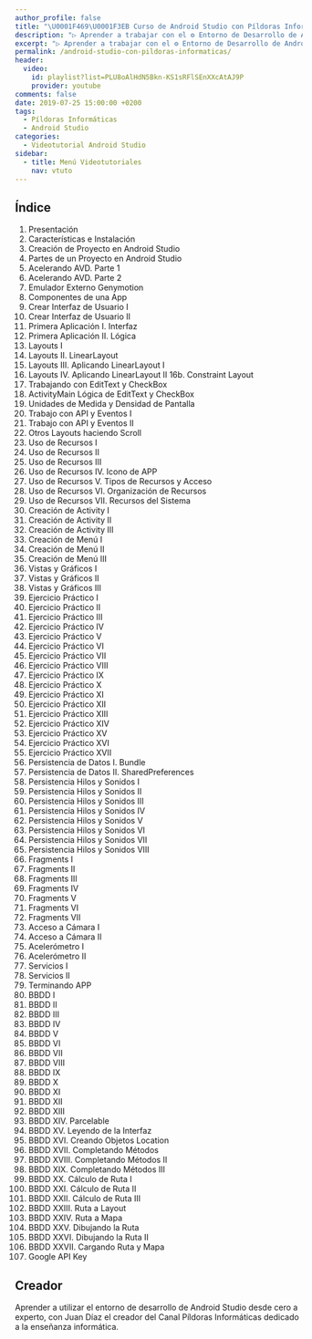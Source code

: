 ```yaml
---
author_profile: false
title: "\U0001F469‍\U0001F3EB Curso de Android Studio con Píldoras Informáticas"
description: "▷ Aprender a trabajar con el ⚙ Entorno de Desarrollo de Android Studio con \U0001F468‍\U0001F3EB Juan Díaz el creador \U0001F4FA del Canal Píldoras Informáticas."
excerpt: "▷ Aprender a trabajar con el ⚙ Entorno de Desarrollo de Android Studio con \U0001F468‍\U0001F3EB Juan Díaz el creador \U0001F4FA del Canal Píldoras Informáticas."
permalink: /android-studio-con-pildoras-informaticas/
header:
  video:
    id: playlist?list=PLU8oAlHdN5Bkn-KS1sRFlSEnXXcAtAJ9P
    provider: youtube
comments: false
date: 2019-07-25 15:00:00 +0200
tags:
  - Píldoras Informáticas
  - Android Studio
categories:
  - Videotutorial Android Studio
sidebar:
  - title: Menú Videotutoriales
    nav: vtuto
---
```


## &Iacute;ndice

1. Presentaci&oacute;n
2. Caracter&iacute;sticas e Instalaci&oacute;n
3. Creaci&oacute;n de Proyecto en Android Studio
4. Partes de un Proyecto en Android Studio
5. Acelerando AVD. Parte 1
6. Acelerando AVD. Parte 2
7. Emulador Externo Genymotion
8. Componentes de una App
9. Crear Interfaz de Usuario I
10. Crear Interfaz de Usuario II
11. Primera Aplicaci&oacute;n I. Interfaz
12. Primera Aplicaci&oacute;n II. L&oacute;gica
13. Layouts I
14. Layouts II. LinearLayout
15. Layouts III. Aplicando LinearLayout I
16. Layouts IV. Aplicando LinearLayout II 16b. Constraint Layout
17. Trabajando con EditText y CheckBox
18. ActivityMain L&oacute;gica de EditText y CheckBox
19. Unidades de Medida y Densidad de Pantalla
20. Trabajo con API y Eventos I
21. Trabajo con API y Eventos II
22. Otros Layouts haciendo Scroll
23. Uso de Recursos I
24. Uso de Recursos II
25. Uso de Recursos III
26. Uso de Recursos IV. Icono de APP
27. Uso de Recursos V. Tipos de Recursos y Acceso
28. Uso de Recursos VI. Organizaci&oacute;n de Recursos
29. Uso de Recursos VII. Recursos del Sistema
30. Creaci&oacute;n de Activity I
31. Creaci&oacute;n de Activity II
32. Creaci&oacute;n de Activity III
33. Creaci&oacute;n de Men&uacute; I
34. Creaci&oacute;n de Men&uacute; II
35. Creaci&oacute;n de Men&uacute; III
36. Vistas y Gr&aacute;ficos I
37. Vistas y Gr&aacute;ficos II
38. Vistas y Gr&aacute;ficos III
39. Ejercicio Pr&aacute;ctico I
40. Ejercicio Pr&aacute;ctico II
41. Ejercicio Pr&aacute;ctico III
42. Ejercicio Pr&aacute;ctico IV
43. Ejercicio Pr&aacute;ctico V
44. Ejercicio Pr&aacute;ctico VI
45. Ejercicio Pr&aacute;ctico VII
46. Ejercicio Pr&aacute;ctico VIII
47. Ejercicio Pr&aacute;ctico IX
48. Ejercicio Pr&aacute;ctico X
49. Ejercicio Pr&aacute;ctico XI
50. Ejercicio Pr&aacute;ctico XII
51. Ejercicio Pr&aacute;ctico XIII
52. Ejercicio Pr&aacute;ctico XIV
53. Ejercicio Pr&aacute;ctico XV
54. Ejercicio Pr&aacute;ctico XVI
55. Ejercicio Pr&aacute;ctico XVII
56. Persistencia de Datos I. Bundle
57. Persistencia de Datos II. SharedPreferences
58. Persistencia Hilos y Sonidos I
59. Persistencia Hilos y Sonidos II
60. Persistencia Hilos y Sonidos III
61. Persistencia Hilos y Sonidos IV
62. Persistencia Hilos y Sonidos V
63. Persistencia Hilos y Sonidos VI
64. Persistencia Hilos y Sonidos VII
65. Persistencia Hilos y Sonidos VIII
66. Fragments I
67. Fragments II
68. Fragments III
69. Fragments IV
70. Fragments V
71. Fragments VI
72. Fragments VII
73. Acceso a C&aacute;mara I
74. Acceso a C&aacute;mara II
75. Aceler&oacute;metro I
76. Aceler&oacute;metro II
77. Servicios I
78. Servicios II
79. Terminando APP
80. BBDD I
81. BBDD II
82. BBDD III
83. BBDD IV
84. BBDD V
85. BBDD VI
86. BBDD VII
87. BBDD VIII
88. BBDD IX
89. BBDD X
90. BBDD XI
91. BBDD XII
92. BBDD XIII
93. BBDD XIV. Parcelable
94. BBDD XV. Leyendo de la Interfaz
95. BBDD XVI. Creando Objetos Location
96. BBDD XVII. Completando M&eacute;todos
97. BBDD XVIII. Completando M&eacute;todos II
98. BBDD XIX. Completando M&eacute;todos III
99. BBDD XX. C&aacute;lculo de Ruta I
100. BBDD XXI. C&aacute;lculo de Ruta II
101. BBDD XXII. C&aacute;lculo de Ruta III
102. BBDD XXIII. Ruta a Layout
103. BBDD XXIV. Ruta a Mapa
104. BBDD XXV. Dibujando la Ruta
105. BBDD XXVI. Dibujando la Ruta II
106. BBDD XXVII. Cargando Ruta y Mapa
107. Google API Key

## Creador

Aprender a utilizar el entorno de desarrollo de Android Studio desde cero a experto, con Juan D&iacute;az el creador del Canal P&iacute;ldoras Inform&aacute;ticas dedicado a la ense&ntilde;anza inform&aacute;tica.